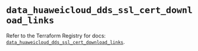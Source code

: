 # `data_huaweicloud_dds_ssl_cert_download_links`

Refer to the Terraform Registry for docs: [`data_huaweicloud_dds_ssl_cert_download_links`](https://registry.terraform.io/providers/huaweicloud/huaweicloud/1.71.1/docs/data-sources/dds_ssl_cert_download_links).
